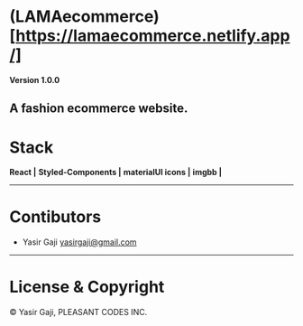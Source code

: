 # (LAMAecommerce)[https://lamaecommerce.netlify.app/]

**Version 1.0.0**

A fashion ecommerce website.
---
# Stack
**React |**
**Styled-Components |**
**materialUI icons |**
**imgbb |**


---
# Contibutors
- Yasir Gaji <yasirgaji@gmail.com>

---
# License & Copyright

© Yasir Gaji, PLEASANT CODES INC.
